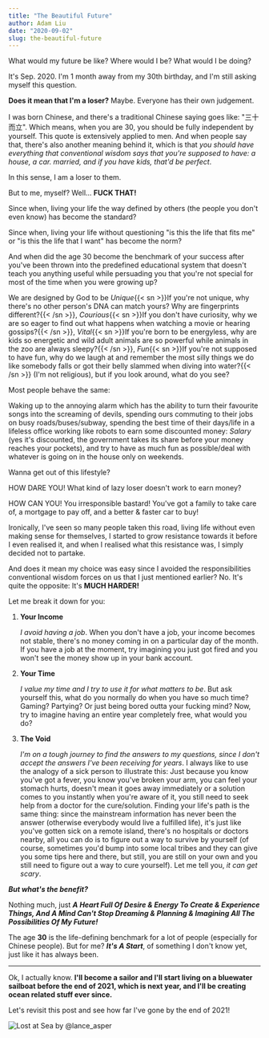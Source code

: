 ```yaml
---
title: "The Beautiful Future"
author: Adam Liu
date: "2020-09-02"
slug: the-beautiful-future
---
```



What would my future be like? Where would I be? What would I be doing?
<!--more-->

It's Sep. 2020. I'm 1 month away from my 30th birthday, and I'm still asking myself this question.

**Does it mean that I'm a loser?** Maybe. Everyone has their own judgement.

I was born Chinese, and there's a traditional Chinese saying goes like: "三十而立". Which means, when you are 30, you should be fully independent by yourself. This quote is extensively applied to men. And when people say that, there's also another meaning behind it, which is that *you should have everything that conventional wisdom says that you're supposed to have: a house, a car. married, and if you have kids, that'd be perfect*.

In this sense, I am a loser to them.

But to me, myself? Well... **FUCK THAT!**

Since when, living your life the way defined by others (the people you don't even know) has become the standard?

Since when, living your life without questioning "is this the life that fits me" or "is this the life that I want" has become the norm?

And when did the age 30 become the benchmark of your success after you've been thrown into the predefined educational system that doesn't teach you anything useful while persuading you that you're not special for most of the time when you were growing up?

We are designed by God to be *Unique*{{< sn >}}If you're not unique, why there's no other person's DNA can match yours? Why are fingerprints different?{{< /sn >}},
*Courious*{{< sn >}}If you don't have curiosity, why we are so eager to find out what happens when watching a movie or hearing gossips?{{< /sn >}},
*Vital*{{< sn >}}If you're born to be energyless, why are kids so energetic and wild adult animals are so powerful while animals in the zoo are always sleepy?{{< /sn >}},
*Fun*{{< sn >}}If you're not supposed to have fun, why do we laugh at and remember the most silly things we do like somebody falls or got their belly slammed when diving into water?{{< /sn >}}
(I'm not religious), but if you look around, what do you see?

Most people behave the same:

Waking up to the annoying alarm which has the ability to turn their favourite songs into the screaming of devils, spending ours commuting to their jobs on busy roads/buses/subway, spending the best time of their days/life in a lifeless office working like robots to earn some discounted money: *Salary* (yes it's discounted, the government takes its share before your money reaches your pockets), and try to have as much fun as possible/deal with whatever is going on in the house only on weekends.

Wanna get out of this lifestyle?

HOW DARE YOU! What kind of lazy loser doesn't work to earn money?

HOW CAN YOU! You irresponsible bastard! You've got a family to take care of, a mortgage to pay off, and a better & faster car to buy!

Ironically, I've seen so many people taken this road, living life without even making sense for themselves, I started to grow resistance towards it before I even realised it, and when I realised what this resistance was, I simply decided not to partake.

And does it mean my choice was easy since I avoided the responsibilities conventional wisdom forces on us that I just mentioned earlier? No. It's quite the opposite: It's **MUCH HARDER!**

Let me break it down for you:

1. **Your Income**

	*I avoid having a job*. When you don't have a job, your income becomes not stable, there's no money coming in on a particular day of the month. If you have a job at the moment, try imagining you just got fired and you won't see the money show up in your bank account.
2. **Your Time**

	*I value my time and I try to use it for what matters to be*. But ask yourself this, what do you normally do when you have so much time? Gaming? Partying? Or just being bored outta your fucking mind? Now, try to imagine having an entire year completely free, what would you do?
3. **The Void**

	*I'm on a tough journey to find the answers to my questions, since I don't accept the answers I've been receiving for years*. I always like to use the analogy of a sick person to illustrate this: Just because you know you've got a fever, you know you've broken your arm, you can feel your stomach hurts, doesn't mean it goes away immediately or a solution comes to you instantly when you're aware of it, you still need to seek help from a doctor for the cure/solution. Finding your life's path is the same thing: since the mainstream information has never been the answer (otherwise everybody would live a fulfilled life), it's just like you've gotten sick on a remote island, there's no hospitals or doctors nearby, all you can do is to figure out a way to survive by yourself (of course, sometimes
you'd bump into some local tribes and they can give you some tips here and there, but still, you are still on your
own and you still need to figure out a way to cure yourself). Let me tell you, *it can get scary*.

***But what's the benefit?***

Nothing much, just ***A Heart Full Of Desire & Energy To Create & Experience Things, And A Mind Can't Stop Dreaming & Planning & Imagining All The Possibilities Of My Future!***

The age **30** is the life-defining benchmark for a lot of people (especially for Chinese people). But for me? ***It's A Start***, of something I don't know yet, just like it has always been.

---

Ok, I actually know. **I'll become a sailor and I'll start living on a bluewater sailboat before the end of 2021, which is next year, and I'll be creating ocean related stuff ever since.**

Let's revisit this post and see how far I've gone by the end of 2021!

![Lost at Sea by <a href="https://unsplash.com/photos/SLf9CvojiPo" target="_blank">@lance_asper</a>](https://images.unsplash.com/photo-1480742444427-f4bb0573e315?ixlib=rb-1.2.1&ixid=eyJhcHBfaWQiOjEyMDd9&auto=format&fit=crop&w=1491&q=80)

